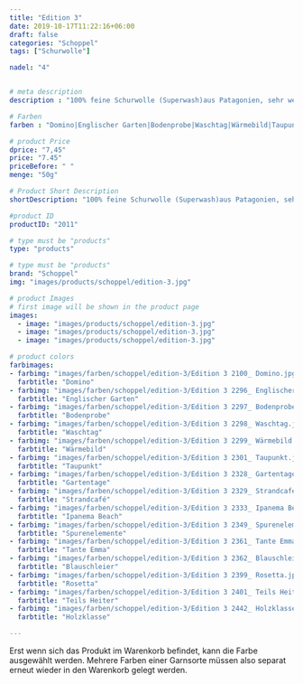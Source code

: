 ```yaml
---
title: "Edition 3"
date: 2019-10-17T11:22:16+06:00
draft: false
categories: "Schoppel"
tags: ["Schurwolle"]

nadel: "4"	


# meta description
description : "100% feine Schurwolle (Superwash)aus Patagonien, sehr weiches Farbverlaufsgarn"

# Farben
farben : "Domino|Englischer Garten|Bodenprobe|Waschtag|Wärmebild|Taupunkt|Gartentage|Strandcafé|Ipanema Beach|Spurenelemente|Tante Emma|Blauschleier|Rosetta|Teils Heiter|Holzklasse"

# product Price
dprice: "7,45"
price: "7.45"
priceBefore: " "
menge: "50g"

# Product Short Description
shortDescription: "100% feine Schurwolle (Superwash)aus Patagonien, sehr weiches Farbverlaufsgarn"

#product ID
productID: "2011"

# type must be "products"
type: "products"

# type must be "products"
brand: "Schoppel"
img: "images/products/schoppel/edition-3.jpg"   

# product Images
# first image will be shown in the product page
images:
  - image: "images/products/schoppel/edition-3.jpg"
  - image: "images/products/schoppel/edition-3.jpg"
  - image: "images/products/schoppel/edition-3.jpg"

# product colors
farbimages:
- farbimg: "images/farben/schoppel/edition-3/Edition 3 2100_ Domino.jpg"	
  farbtitle: "Domino"
- farbimg: "images/farben/schoppel/edition-3/Edition 3 2296_ Englischer Garten.jpg"	
  farbtitle: "Englischer Garten"
- farbimg: "images/farben/schoppel/edition-3/Edition 3 2297_ Bodenprobe.jpg"	
  farbtitle: "Bodenprobe"
- farbimg: "images/farben/schoppel/edition-3/Edition 3 2298_ Waschtag.jpg"	
  farbtitle: "Waschtag"
- farbimg: "images/farben/schoppel/edition-3/Edition 3 2299_ Wärmebild.jpg"	
  farbtitle: "Wärmebild"
- farbimg: "images/farben/schoppel/edition-3/Edition 3 2301_ Taupunkt.jpg"	
  farbtitle: "Taupunkt"
- farbimg: "images/farben/schoppel/edition-3/Edition 3 2328_ Gartentage.jpg"	
  farbtitle: "Gartentage"
- farbimg: "images/farben/schoppel/edition-3/Edition 3 2329_ Strandcafé.jpg"	
  farbtitle: "Strandcafé"
- farbimg: "images/farben/schoppel/edition-3/Edition 3 2333_ Ipanema Beach.jpg"	
  farbtitle: "Ipanema Beach"
- farbimg: "images/farben/schoppel/edition-3/Edition 3 2349_ Spurenelemente.jpg"	
  farbtitle: "Spurenelemente"
- farbimg: "images/farben/schoppel/edition-3/Edition 3 2361_ Tante Emma.jpg"	
  farbtitle: "Tante Emma"
- farbimg: "images/farben/schoppel/edition-3/Edition 3 2362_ Blauschleier.jpg"	
  farbtitle: "Blauschleier"
- farbimg: "images/farben/schoppel/edition-3/Edition 3 2399_ Rosetta.jpg"	
  farbtitle: "Rosetta"
- farbimg: "images/farben/schoppel/edition-3/Edition 3 2401_ Teils Heiter.jpg"	
  farbtitle: "Teils Heiter"
- farbimg: "images/farben/schoppel/edition-3/Edition 3 2442_ Holzklasse.jpg"	
  farbtitle: "Holzklasse"

---
```


Erst wenn sich das Produkt im Warenkorb befindet, kann die Farbe ausgewählt werden.
Mehrere Farben einer Garnsorte müssen also separat erneut wieder in den Warenkorb gelegt werden.
